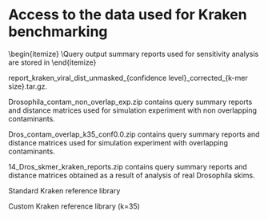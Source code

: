 # Access to the data used for Kraken benchmarking

\begin{itemize}
\Query output summary reports used for sensitivity analysis are stored in 
\end{itemize}
 
report\_kraken\_viral\_dist\_unmasked\_{confidence level}\_corrected\_{k-mer size}.tar.gz.

Drosophila_contam_non_overlap_exp.zip contains query summary reports and distance matrices used for simulation experiment with non overlapping contaminants.

Dros_contam_overlap_k35_conf0.0.zip	contains query summary reports and distance matrices used for simulation experiment with overlapping contaminants.

14_Dros_skmer_kraken_reports.zip contains query summary reports and distance matrices obtained as a result of analysis of real Drosophila skims.


Standard Kraken reference library 

Custom Kraken reference library (k=35) 
